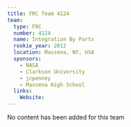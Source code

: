 ```yaml
---
title: FRC Team 4124
team:
  type: FRC
  number: 4124
  name: Integration By Parts
  rookie_year: 2012
  location: Massena, NY, USA
  sponsors:
    - NASA
    - Clarkson University
    - jcpenney
    - Massena High School
  links:
    Website: 
---
```

No content has been added for this team